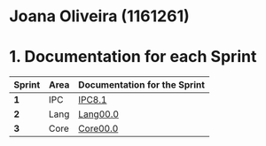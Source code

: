 **Joana Oliveira** (1161261)
===============================

# 1. Documentation for each Sprint


|Sprint  | Area | Documentation for the Sprint |
|--------|------|------------------------------|
| **1**  | IPC  | [IPC8.1](sp1)         |																				
| **2**  | Lang | [Lang00.0](sp2)         |
| **3**  | Core | [Core00.0](sp3)         |																
